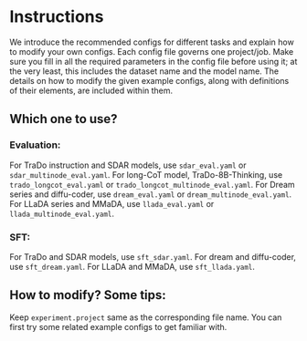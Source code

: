 # Instructions

We introduce the recommended configs for different tasks and explain how to modify your own configs. Each config file governs one project/job. Make sure you fill in all the required parameters in the config file before using it; at the very least, this includes the dataset name and the model name. The details on how to modify the given example configs, along with definitions of their elements, are included within them.



## Which one to use?


### Evaluation:

For TraDo instruction and SDAR models, use `sdar_eval.yaml` or `sdar_multinode_eval.yaml`. For long-CoT model, TraDo-8B-Thinking, use `trado_longcot_eval.yaml` or `trado_longcot_multinode_eval.yaml`. For Dream series and diffu-coder, use `dream_eval.yaml` or `dream_multinode_eval.yaml`. For LLaDA series and MMaDA, use `llada_eval.yaml` or `llada_multinode_eval.yaml`.

### SFT:

For TraDo and SDAR models, use `sft_sdar.yaml`. For dream and diffu-coder, use `sft_dream.yaml`. For LLaDA and MMaDA, use `sft_llada.yaml`.



## How to modify? Some tips:

Keep `experiment.project` same as the corresponding file name. You can first try some related example configs to get familiar with.

